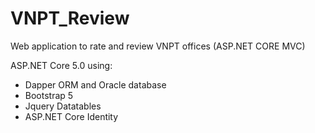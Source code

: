 # VNPT_Review
Web application to rate and review VNPT offices (ASP.NET CORE MVC)

ASP.NET Core 5.0 using:
+ Dapper ORM and Oracle database
+ Bootstrap 5
+ Jquery Datatables
+ ASP.NET Core Identity
